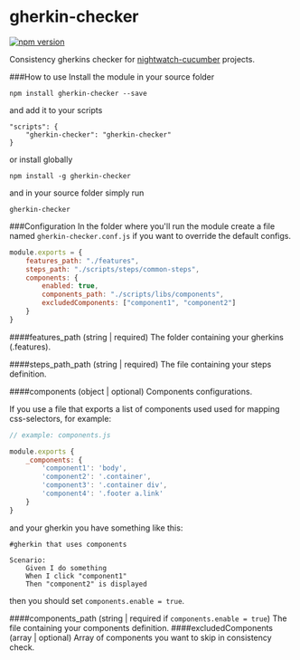 # gherkin-checker
[![npm version](https://badge.fury.io/js/gherkin-checker.svg)](https://badge.fury.io/js/gherkin-checker)

Consistency gherkins checker for [nightwatch-cucumber](https://github.com/mucsi96/nightwatch-cucumber) projects.

###How to use
Install the module in your source folder
```
npm install gherkin-checker --save
```
and add it to your scripts
```
"scripts": {
	"gherkin-checker": "gherkin-checker"
}
```
or install globally
```
npm install -g gherkin-checker
```
and in your source folder simply run
```
gherkin-checker
```

###Configuration
In the folder where you'll run the module create a file named `gherkin-checker.conf.js` if you want to override the default configs.
```js
module.exports = {
    features_path: "./features",
    steps_path: "./scripts/steps/common-steps",
    components: {
        enabled: true,
		components_path: "./scripts/libs/components",
		excludedComponents: ["component1", "component2"]
    }
}
```
####features_path (string | required)
The folder containing your gherkins (.features).

####steps_path_path (string | required)
The file containing your steps definition.

####components (object | optional)
Components configurations.

If you use a file that exports a list of components used used for mapping css-selectors, for example:
```js
// example: components.js

module.exports {
    _components: {
        'component1': 'body',
        'component2': '.container',
        'component3': '.container div',
        'component4': '.footer a.link'
    }
}
```
and your gherkin you have something like this:
```gherkin
#gherkin that uses components

Scenario:
	Given I do something
	When I click "component1"
	Then "component2" is displayed
```
then you should set `components.enable = true`.

####components_path (string | required if `components.enable = true`)
The file containing your components definition.
####excludedComponents (array | optional)
Array of components you want to skip in consistency check.